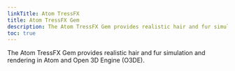 ```yaml
---
linkTitle: Atom TressFX
title: Atom TressFX Gem
description: The Atom TressFX Gem provides realistic hair and fur simulation and rendering in Atom and Open 3D Engine (O3DE).
toc: true
---
```


The Atom TressFX Gem provides realistic hair and fur simulation and rendering in Atom and Open 3D Engine (O3DE).